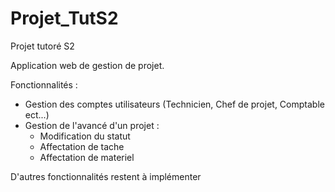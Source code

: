 # Projet_TutS2
Projet tutoré S2

Application web de gestion de projet.

Fonctionnalités :
  - Gestion des comptes utilisateurs (Technicien, Chef de projet, Comptable ect...)
  - Gestion de l'avancé d'un projet :
    - Modification du statut
    - Affectation de tache
    - Affectation de materiel

D'autres fonctionnalités restent à implémenter
